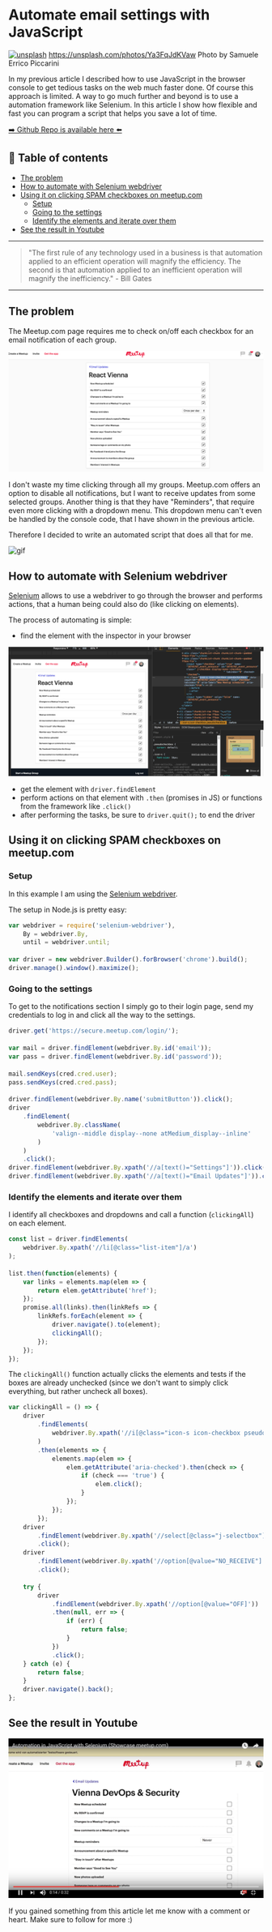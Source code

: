 # Automate email settings with JavaScript
[<img src="https://images.unsplash.com/photo-1486758206125-94d07f414b1c?dpr=2&auto=format&fit=crop&w=1080&h=720&q=80&cs=tinysrgb&crop=" alt="unsplash">](
https://unsplash.com/photos/Ya3FqJdKVaw)
https://unsplash.com/photos/Ya3FqJdKVaw Photo by Samuele Errico Piccarini

In my previous article I described how to use JavaScript in the browser console to get tedious tasks on the web much faster done. Of course this approach is limited. A way to go much further and beyond is to use a automation framework like Selenium. In this article I show how flexible and fast you can program a script that helps you save a lot of time.

[➡️ Github Repo is available here ⬅️](https://github.com/DDCreationStudios/seleniumExample)


## 📄 Table of contents

  * [The problem](#the-problem)
  * [How to automate with Selenium webdriver](#how-to-automate-with-selenium-webdriver)
  * [Using it on clicking SPAM checkboxes on meetup.com](#using-it-on-clicking-spam-checkboxes-on-meetupcom)
    * [Setup](#setup)
    * [Going to the settings](#going-to-the-settings)
    * [Identify the elements and iterate over them](#identify-the-elements-and-iterate-over-them)
  * [See the result in Youtube](#see-the-result-in-youtube)



---
>"The first rule of any technology used in a business is that automation applied to an efficient operation will magnify the efficiency. The second is that automation applied to an inefficient operation will magnify the inefficiency." - Bill Gates
---

## The problem

The Meetup.com page requires me to check on/off each checkbox for an email notification of each group.

<img src="../assets/SELEX/emailUpdates.png" alt="screenshot"/>

I don't waste my time clicking through all my groups. Meetup.com offers an option to disable all notifications, but I want to receive updates from some selected groups.
Another thing is that they have "Reminders", that require even more clicking with a dropdown menu. This dropdown menu can't even be handled by the console code, that I have shown in the previous article.

Therefore I decided to write an automated script that does all that for me.

<img src="http://g.recordit.co/wc1jG5oRLW.gif" alt="gif"/>

## How to automate with Selenium webdriver

[Selenium](http://www.seleniumhq.org/) allows to use a webdriver to go through the browser and performs actions, that a human being could also do (like clicking on elements).

The process of automating is simple:

- find the element with the inspector in your browser
<img src="../assets/SELEX/inspector.png" alt="screenshot"/>

- get the element with  `driver.findElement`
- perform actions on that element with `.then` (promises in JS) or functions from the framework like `.click()`
- after performing the tasks, be sure to `driver.quit();` to end the driver

## Using it on clicking SPAM checkboxes on meetup.com

### Setup

In this example I am using the [Selenium webdriver](https://github.com/SeleniumHQ/selenium/tree/master/javascript/node/selenium-webdriver).

The setup in Node.js is pretty easy:

```javascript
var webdriver = require('selenium-webdriver'),
	By = webdriver.By,
	until = webdriver.until;

var driver = new webdriver.Builder().forBrowser('chrome').build();
driver.manage().window().maximize();
```

### Going to the settings

To get to the notifications section I simply go to their login page, send my credentials to log in and click all the way to the settings.

```javascript
driver.get('https://secure.meetup.com/login/');

var mail = driver.findElement(webdriver.By.id('email'));
var pass = driver.findElement(webdriver.By.id('password'));

mail.sendKeys(cred.cred.user);
pass.sendKeys(cred.cred.pass);

driver.findElement(webdriver.By.name('submitButton')).click();
driver
	.findElement(
		webdriver.By.className(
			'valign--middle display--none atMedium_display--inline'
		)
	)
	.click();
driver.findElement(webdriver.By.xpath('//a[text()="Settings"]')).click();
driver.findElement(webdriver.By.xpath('//a[text()="Email Updates"]')).click();
```

### Identify the elements and iterate over them

I identify all checkboxes and dropdowns and call a function (`clickingAll`) on each element.

```javascript
const list = driver.findElements(
	webdriver.By.xpath('//li[@class="list-item"]/a')
);

list.then(function(elements) {
	var links = elements.map(elem => {
		return elem.getAttribute('href');
	});
	promise.all(links).then(linkRefs => {
		linkRefs.forEach(element => {
			driver.navigate().to(element);
			clickingAll();
		});
	});
});
```

The `clickingAll()` function actually clicks the elements and tests if the boxes are already unchecked (since we don't want to simply click everything, but rather uncheck all boxes).

```javascript
var clickingAll = () => {
	driver
		.findElements(
			webdriver.By.xpath('//i[@class="icon-s icon-checkbox pseudocheckbox "]')
		)
		.then(elements => {
			elements.map(elem => {
				elem.getAttribute('aria-checked').then(check => {
					if (check === 'true') {
						elem.click();
					}
				});
			});
		});
	driver
		.findElement(webdriver.By.xpath('//select[@class="j-selectbox"]'))
		.click();
	driver
		.findElement(webdriver.By.xpath('//option[@value="NO_RECEIVE"]'))
		.click();

	try {
		driver
			.findElement(webdriver.By.xpath('//option[@value="OFF]'))
			.then(null, err => {
				if (err) {
					return false;
				}
			})
			.click();
	} catch (e) {
		return false;
	}
	driver.navigate().back();
};
```

## See the result in Youtube

[<img src="../assets/SELEX/screenshotYoutube.png" alt="screenshot" />](https://youtu.be/-fPcsgR6uHk)


If you gained something from this article let me know with a comment or heart. Make sure to follow for more :)

<!-- Written by Daniel Deutsch (deudan1010@gmail.com) -->
